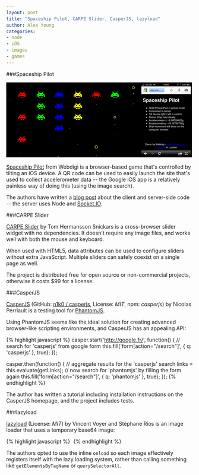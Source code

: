 ```yaml
---
layout: post
title: "Spaceship Pilot, CARPE Slider, CasperJS, lazyload"
author: Alex Young
categories: 
- node
- iOS
- images
- games
---
```


###Spaceship Pilot

![Spaceship Pilot screenshot](/images/posts/spaceship-pilot.png)

[Spaceship Pilot](http://www.webdigi.co.uk/fun/space/) from Webdigi is a browser-based game that's controlled by tilting an iOS device.  A QR code can be used to easily launch the site that's used to collect accelerometer data -- the Google iOS app is a relatively painless way of doing this (using the image search).

The authors have written a [blog post](http://www.webdigi.co.uk/blog/2012/using-an-ios-device-to-control-a-game-on-your-browser/) about the client and server-side code -- the server uses Node and [Socket.IO](http://socket.io/).

###CARPE Slider

[CARPE Slider](http://carpe.ambiprospect.com/slider/drafts/v2.0.6/) by Tom Hermansson Snickars is a cross-browser slider widget with no dependencies.  It doesn't require any image files, and works well with both the mouse and keyboard.

When used with HTML5, data attributes can be used to configure sliders without extra JavaScript.  Multiple sliders can safely coexist on a single page as well.

The project is distributed free for open source or non-commercial projects, otherwise it costs $99 for a license.

###CasperJS

[CasperJS](http://casperjs.org/) (GitHub: [n1k0 / casperjs](https://github.com/n1k0/casperjs), License: _MIT_, npm: _casperjs_) by Nicolas Perriault is a testing tool for [PhantomJS](http://www.phantomjs.org/).

Using PhantomJS seems like the ideal solution for creating advanced browser-like scripting environments, and CasperJS has an appealing API:

{% highlight javascript %}
casper.start('http://google.fr/', function() {
  // search for 'casperjs' from google form
  this.fill('form[action="/search"]', { q: 'casperjs' }, true);
});

casper.then(function() {
  // aggregate results for the 'casperjs' search
  links = this.evaluate(getLinks);
  // now search for 'phantomjs' by filling the form again
  this.fill('form[action="/search"]', { q: 'phantomjs' }, true);
});
{% endhighlight %}

The author has written a tutorial including installation instructions on the CasperJS homepage, and the project includes tests.

###lazyload

[lazyload](https://github.com/fasterize/lazyload) (License: _MIT_) by Vincent Voyer and Stéphane Rios is an image loader that uses a temporary base64 image:

{% highlight javascript %}
<img
  data-src="real/image/src.jpg"
  src="data:image/gif;base64,R0lGODlhAQABAAAAACH5BAEKAAEALAAAAAABAAEAAAICTAEAOw=="
  onload="lzld(this)" />
{% endhighlight %}

The authors opted to use the inline `onload` so each image effectively registers itself with the lazy loading system, rather than calling something like `getElementsByTagName` or `querySelectorAll`.
